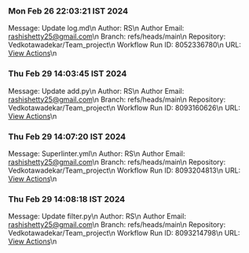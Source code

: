 
### Mon Feb 26 22:03:21 IST 2024
Message: Update log.md\n
Author: RS\n
Author Email: rashishetty25@gmail.com\n
Branch: refs/heads/main\n
Repository: Vedkotawadekar/Team_project\n
Workflow Run ID: 8052336780\n
URL: [View Actions](https://github.com/Vedkotawadekar/Team_project/actions/runs/8052336780)\n
### Thu Feb 29 14:03:45 IST 2024
Message: Update add.py\n
Author: RS\n
Author Email: rashishetty25@gmail.com\n
Branch: refs/heads/main\n
Repository: Vedkotawadekar/Team_project\n
Workflow Run ID: 8093160626\n
URL: [View Actions](https://github.com/Vedkotawadekar/Team_project/actions/runs/8093160626)\n
### Thu Feb 29 14:07:20 IST 2024
Message: Superlinter.yml\n
Author: RS\n
Author Email: rashishetty25@gmail.com\n
Branch: refs/heads/main\n
Repository: Vedkotawadekar/Team_project\n
Workflow Run ID: 8093204813\n
URL: [View Actions](https://github.com/Vedkotawadekar/Team_project/actions/runs/8093204813)\n
### Thu Feb 29 14:08:18 IST 2024
Message: Update filter.py\n
Author: RS\n
Author Email: rashishetty25@gmail.com\n
Branch: refs/heads/main\n
Repository: Vedkotawadekar/Team_project\n
Workflow Run ID: 8093214798\n
URL: [View Actions](https://github.com/Vedkotawadekar/Team_project/actions/runs/8093214798)\n
